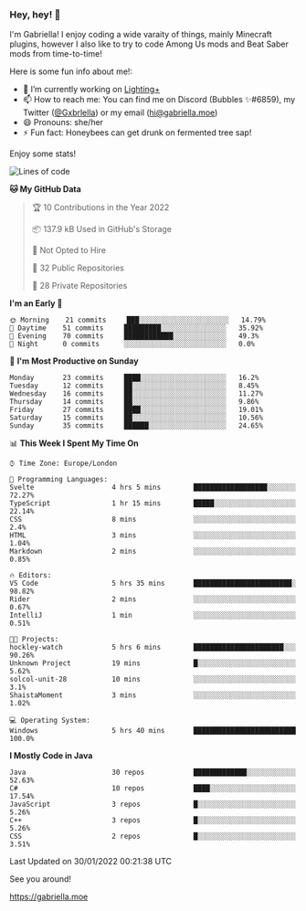 ### Hey, hey! 👋

I'm Gabriella! I enjoy coding a wide varaity of things, mainly Minecraft plugins, however I also like to try to code Among Us mods and Beat Saber mods from time-to-time!

Here is some fun info about me!:

- 🔭 I’m currently working on [Lighting+](https://github.com/IsGabriellaCurious/LightingPlus)
- 📫 How to reach me: You can find me on Discord (Bubbles ✨#6859), my Twitter ([@Gxbrlella](twitter.com/Gxbrlella)) or my email ([hi@gabriella.moe](mailto://hi@gabriella.moe))
- 😄 Pronouns: she/her
- ⚡ Fun fact: Honeybees can get drunk on fermented tree sap!

Enjoy some stats!

<!--START_SECTION:waka-->
![Lines of code](https://img.shields.io/badge/From%20Hello%20World%20I%27ve%20Written-13%20Thousand%20lines%20of%20code-blue)

**🐱 My GitHub Data** 

> 🏆 10 Contributions in the Year 2022
 > 
> 📦 137.9 kB Used in GitHub's Storage 
 > 
> 🚫 Not Opted to Hire
 > 
> 📜 32 Public Repositories 
 > 
> 🔑 28 Private Repositories  
 > 
**I'm an Early 🐤** 

```text
🌞 Morning    21 commits     ███░░░░░░░░░░░░░░░░░░░░░░   14.79% 
🌆 Daytime    51 commits     █████████░░░░░░░░░░░░░░░░   35.92% 
🌃 Evening    70 commits     ████████████░░░░░░░░░░░░░   49.3% 
🌙 Night      0 commits      ░░░░░░░░░░░░░░░░░░░░░░░░░   0.0%

```
📅 **I'm Most Productive on Sunday** 

```text
Monday       23 commits     ████░░░░░░░░░░░░░░░░░░░░░   16.2% 
Tuesday      12 commits     ██░░░░░░░░░░░░░░░░░░░░░░░   8.45% 
Wednesday    16 commits     ██░░░░░░░░░░░░░░░░░░░░░░░   11.27% 
Thursday     14 commits     ██░░░░░░░░░░░░░░░░░░░░░░░   9.86% 
Friday       27 commits     ████░░░░░░░░░░░░░░░░░░░░░   19.01% 
Saturday     15 commits     ██░░░░░░░░░░░░░░░░░░░░░░░   10.56% 
Sunday       35 commits     ██████░░░░░░░░░░░░░░░░░░░   24.65%

```


📊 **This Week I Spent My Time On** 

```text
⌚︎ Time Zone: Europe/London

💬 Programming Languages: 
Svelte                   4 hrs 5 mins        ██████████████████░░░░░░░   72.27% 
TypeScript               1 hr 15 mins        █████░░░░░░░░░░░░░░░░░░░░   22.14% 
CSS                      8 mins              ░░░░░░░░░░░░░░░░░░░░░░░░░   2.4% 
HTML                     3 mins              ░░░░░░░░░░░░░░░░░░░░░░░░░   1.04% 
Markdown                 2 mins              ░░░░░░░░░░░░░░░░░░░░░░░░░   0.85%

🔥 Editors: 
VS Code                  5 hrs 35 mins       ████████████████████████░   98.82% 
Rider                    2 mins              ░░░░░░░░░░░░░░░░░░░░░░░░░   0.67% 
IntelliJ                 1 min               ░░░░░░░░░░░░░░░░░░░░░░░░░   0.51%

🐱‍💻 Projects: 
hockley-watch            5 hrs 6 mins        ██████████████████████░░░   90.26% 
Unknown Project          19 mins             █░░░░░░░░░░░░░░░░░░░░░░░░   5.62% 
solcol-unit-28           10 mins             ░░░░░░░░░░░░░░░░░░░░░░░░░   3.1% 
ShaistaMoment            3 mins              ░░░░░░░░░░░░░░░░░░░░░░░░░   1.02%

💻 Operating System: 
Windows                  5 hrs 40 mins       █████████████████████████   100.0%

```

**I Mostly Code in Java** 

```text
Java                     30 repos            █████████████░░░░░░░░░░░░   52.63% 
C#                       10 repos            ████░░░░░░░░░░░░░░░░░░░░░   17.54% 
JavaScript               3 repos             █░░░░░░░░░░░░░░░░░░░░░░░░   5.26% 
C++                      3 repos             █░░░░░░░░░░░░░░░░░░░░░░░░   5.26% 
CSS                      2 repos             █░░░░░░░░░░░░░░░░░░░░░░░░   3.51%

```



 Last Updated on 30/01/2022 00:21:38 UTC
<!--END_SECTION:waka-->

See you around!

https://gabriella.moe
